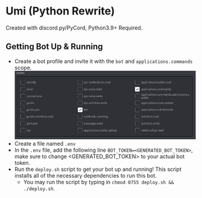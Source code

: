 # Umi (Python Rewrite)
Created with discord.py/PyCord, Python3.9+ Required.

## Getting Bot Up & Running
- Create a bot profile and invite it with the ``bot`` and ``applications.commands`` scope.
![](images/scope.png)
- Create a file named ``.env``
- In the ``.env`` file, add the following line ``BOT_TOKEN=<GENERATED_BOT_TOKEN>``, make sure to change <GENERATED_BOT_TOKEN> to your actual bot token.
- Run the ``deploy.sh`` script to get your bot up and running! This script installs all of the necessary dependencies to run this bot.
  - You may run the script by typing in ``chmod 0755 deploy.sh && ./deploy.sh``.
